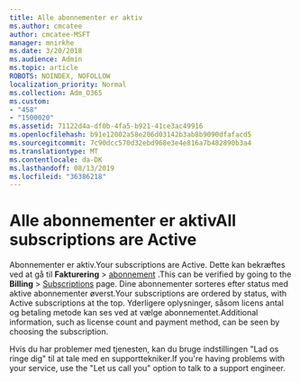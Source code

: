 ```yaml
---
title: Alle abonnementer er aktiv
ms.author: cmcatee
author: cmcatee-MSFT
manager: mnirkhe
ms.date: 3/20/2018
ms.audience: Admin
ms.topic: article
ROBOTS: NOINDEX, NOFOLLOW
localization_priority: Normal
ms.collection: Adm_O365
ms.custom:
- "458"
- "1500020"
ms.assetid: 71122d4a-df0b-4fa5-b921-41ce3ac49916
ms.openlocfilehash: b91e12002a58e206d03142b3ab8b9090dfafacd5
ms.sourcegitcommit: 7c90dcc570d32ebd968e3e4e816a7b482890b3a4
ms.translationtype: MT
ms.contentlocale: da-DK
ms.lasthandoff: 08/13/2019
ms.locfileid: "36386218"
---
```

# <a name="all-subscriptions-are-active"></a><span data-ttu-id="170e9-102">Alle abonnementer er aktiv</span><span class="sxs-lookup"><span data-stu-id="170e9-102">All subscriptions are Active</span></span>

<span data-ttu-id="170e9-103">Abonnementer er aktiv.</span><span class="sxs-lookup"><span data-stu-id="170e9-103">Your subscriptions are Active.</span></span> <span data-ttu-id="170e9-104">Dette kan bekræftes ved at gå til **Fakturering** \> [abonnement](https://go.microsoft.com/fwlink/p/?linkid=842054) .</span><span class="sxs-lookup"><span data-stu-id="170e9-104">This can be verified by going to the **Billing** \> [Subscriptions](https://go.microsoft.com/fwlink/p/?linkid=842054) page.</span></span> <span data-ttu-id="170e9-105">Dine abonnementer sorteres efter status med aktive abonnementer øverst.</span><span class="sxs-lookup"><span data-stu-id="170e9-105">Your subscriptions are ordered by status, with Active subscriptions at the top.</span></span> <span data-ttu-id="170e9-106">Yderligere oplysninger, såsom licens antal og betaling metode kan ses ved at vælge abonnementet.</span><span class="sxs-lookup"><span data-stu-id="170e9-106">Additional information, such as license count and payment method, can be seen by choosing the subscription.</span></span>
  
<span data-ttu-id="170e9-107">Hvis du har problemer med tjenesten, kan du bruge indstillingen "Lad os ringe dig" til at tale med en supporttekniker.</span><span class="sxs-lookup"><span data-stu-id="170e9-107">If you're having problems with your service, use the "Let us call you" option to talk to a support engineer.</span></span>